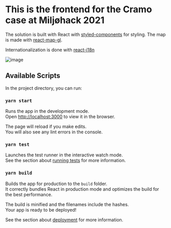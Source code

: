 # This is the frontend for the Cramo case at Miljøhack 2021
The solution is built with React with [styled-components](https://styled-components.com/) for styling.
The map is made with [react-map-gl](https://github.com/visgl/react-map-gl).

Internationalization is done with [react-i18n](https://react.i18next.com/)

![image](https://user-images.githubusercontent.com/6408068/140605902-17bd6e9f-29b4-486b-9404-eddddeea1e11.png)

## Available Scripts

In the project directory, you can run:

### `yarn start`

Runs the app in the development mode.\
Open [http://localhost:3000](http://localhost:3000) to view it in the browser.

The page will reload if you make edits.\
You will also see any lint errors in the console.

### `yarn test`

Launches the test runner in the interactive watch mode.\
See the section about [running tests](https://facebook.github.io/create-react-app/docs/running-tests) for more information.

### `yarn build`

Builds the app for production to the `build` folder.\
It correctly bundles React in production mode and optimizes the build for the best performance.

The build is minified and the filenames include the hashes.\
Your app is ready to be deployed!

See the section about [deployment](https://facebook.github.io/create-react-app/docs/deployment) for more information.
